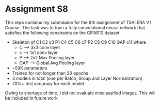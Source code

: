 # Assignment S8

This repo contains my submission for the 8th assignment of TSAI ERA V1 Course. The task was to train a fully convolutional neural network that satisfies the following constraints on the CIFAR10 dataset

- Skeleton of C1 C2 c3 P1 C4 C5 C6 c7 P2 C8 C9 C10 GAP c11 where
  - C —> 3x3 conv layer
  - c —> 1x1 conv layer
  - P —> 2x2 Max Pooling layer
  - GAP —> Global Avg Pooling layer
- ~50K parameters
- Trained for not longer than 20 epochs
- 3 models in total (one per Batch, Group and Layer Normalization)
- 70%+ test accuracy for each model

Owing to shortage of time, I did not evaluate misclassified images. This will be included in future work
